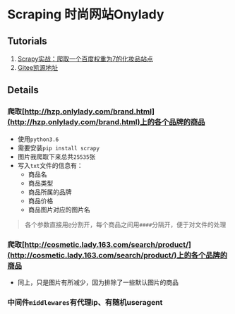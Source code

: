 # Scraping 时尚网站Onylady
## Tutorials 
1. [Scrapy实战：爬取一个百度权重为7的化妆品站点](https://cloud.tencent.com/developer/article/1135537)
1. [Gitee凯源地址](https://gitee.com/olei_admin/scrapy_get_cosmetics)


## Details
### 爬取[http://hzp.onlylady.com/brand.html](http://hzp.onlylady.com/brand.html)上的各个品牌的商品
- 使用`python3.6`
- 需要安装`pip install scrapy`
- 图片我爬取下来总共`25535`张
- 写入`txt`文件的信息有：
  - 商品名
  - 商品类型
  - 商品所属的品牌
  - 商品价格
  - 商品图片对应的图片名
> 各个参数直接用`@`分割开，每个商品之间用`####`分隔开，便于对文件的处理  

### 爬取[http://cosmetic.lady.163.com/search/product/](http://cosmetic.lady.163.com/search/product/)上的各个品牌的商品
- 同上，只是图片有所减少，因为排除了一些默认图片的商品

### 中间件`middlewares`有代理ip、有随机useragent
